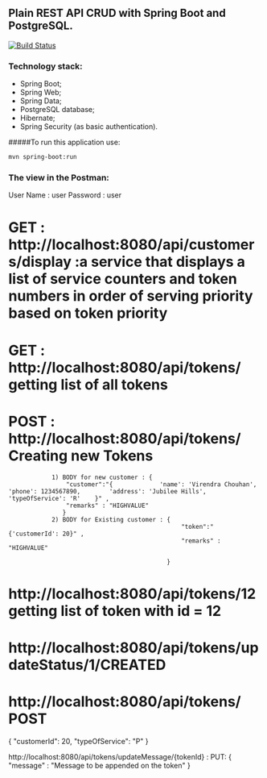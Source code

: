 ## Plain REST API CRUD with Spring Boot and PostgreSQL.


[![Build Status](https://travis-ci.org/OKaluzny/spring-boot-rest-api-postgresql.svg?branch=master)](https://travis-ci.org/OKaluzny/spring-boot-rest-api-postgresql)

### Technology stack:

* Spring Boot;
* Spring Web;
* Spring Data;
* PostgreSQL database;
* Hibernate;
* Spring Security (as basic authentication).

#####To run this application use:

```bash
mvn spring-boot:run
```

### The view in the Postman:


User Name : user
Password : user

# GET : http://localhost:8080/api/customers/display :a service that displays a list of service counters and token numbers in order of serving priority based on token priority


# GET : http://localhost:8080/api/tokens/ getting list of all tokens

# POST : http://localhost:8080/api/tokens/ Creating new Tokens

                1) BODY for new customer : {
                   	"customer":"{             'name': 'Virendra Chouhan',        'phone': 1234567890,        'address': 'Jubilee Hills',        'typeOfService': 'R'    }" ,
                   	"remarks" : "HIGHVALUE"
                   }
                2) BODY for Existing customer : {
                                                	"token":"{'customerId': 20}" ,
                                                	"remarks" : "HIGHVALUE"

                                                }


# http://localhost:8080/api/tokens/12 getting list of token with id = 12
# http://localhost:8080/api/tokens/updateStatus/1/CREATED

# http://localhost:8080/api/tokens/ POST
 {
        "customerId": 20,
        "typeOfService": "P"
 }


http://localhost:8080/api/tokens/updateMessage/{tokenId} : PUT:
{
    "message" : "Message to be appended on the token"
}
